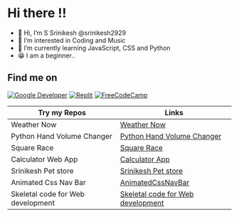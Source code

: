 # Hi there !!
-  👋 Hi, I’m S Srinikesh @srinikesh2929
-  👀 I’m interested in Coding and Music
-  🌱 I’m currently learning JavaScript, CSS and Python
-  😁 I am a beginner..
## Find me on 
[![Google Developer](https://img.shields.io/badge/Google_Dev-100000?style=for-the-badge&logo=google&logoColor=white)](https://developers.google.com/profile/u/hivecodr)
[![Replit](https://img.shields.io/badge/replit-100000?style=for-the-badge&logo=replit&logoColor=white)](https://replit.com/@srinikesh2929)
[![FreeCodeCamp](https://img.shields.io/badge/freecodecamp-100000?style=for-the-badge&logo=freecodecamp&logoColor=white)](https://www.freecodecamp.org/srinikesh2929)

Try my Repos|Links
-----------------|-----
Weather Now | [Weather Now](https://weather-now.pages.dev)
Python Hand Volume Changer|[Python Hand Volume Changer](https://github.com/srinikesh2929/python-hand-volume-changer)
Square Race|[Square Race](https://github.com/srinikesh2929/square-race)
Calculator Web App |[Calculator App](https://github.com/srinikesh2929/Calculator_App)
Srinikesh Pet store|[Srinikesh Pet store](https://github.com/srinikesh2929/A_Pet_store_project)
Animated Css Nav Bar|[AnimatedCssNavBar](https://github.com/srinikesh2929/responsive-navbar)
Skeletal code for Web development | [Skeletal code for Web development](https://github.com/srinikesh2929/Skeletal_code_for_web_development)

<!---
srinikesh2929/srinikesh2929 is a ✨ special ✨ repository because its `README.md` (this file) appears on your GitHub profile.
You can click the Preview link to take a look at your changes.
--->
